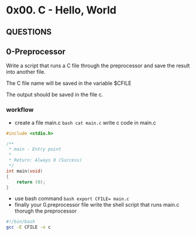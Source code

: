 # 0x00. C - Hello, World
## QUESTIONS


## 0-Preprocessor

Write a script that runs a C file through the preprocessor and save the result into another file.

The C file name will be saved in the variable $CFILE

The output should be saved in the file c.

### workflow
- create a file main.c `bash cat main.c`
write  c code in main.c
```C
#include <stdio.h>

/**
 * main - Entry point
 *
 * Return: Always 0 (Success)
 */
int main(void)
{
    return (0);
}
```

- use bash command `bash export CFILE= main.c` 
- finally your 0.preprocessor file write the shell script that runs main.c thorugh the preprocessor

```bash
#!/bin/bash 
gcc -E CFILE -o c
```
